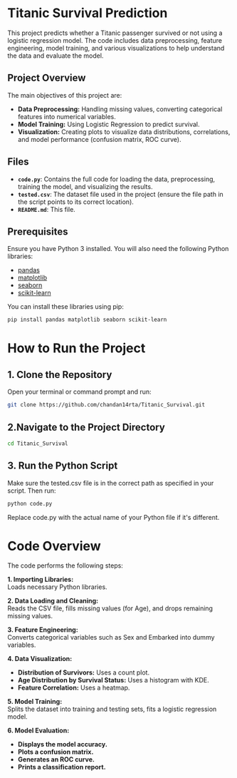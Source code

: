 # Titanic Survival Prediction

This project predicts whether a Titanic passenger survived or not using a logistic regression model. The code includes data preprocessing, feature engineering, model training, and various visualizations to help understand the data and evaluate the model.

## Project Overview

The main objectives of this project are:
- **Data Preprocessing:** Handling missing values, converting categorical features into numerical variables.
- **Model Training:** Using Logistic Regression to predict survival.
- **Visualization:** Creating plots to visualize data distributions, correlations, and model performance (confusion matrix, ROC curve).

## Files

- **`code.py`**: Contains the full code for loading the data, preprocessing, training the model, and visualizing the results.
- **`tested.csv`**: The dataset file used in the project (ensure the file path in the script points to its correct location).
- **`README.md`**: This file.

## Prerequisites

Ensure you have Python 3 installed. You will also need the following Python libraries:

- [pandas](https://pandas.pydata.org/)
- [matplotlib](https://matplotlib.org/)
- [seaborn](https://seaborn.pydata.org/)
- [scikit-learn](https://scikit-learn.org/stable/)

You can install these libraries using pip:

```bash
pip install pandas matplotlib seaborn scikit-learn
```

# How to Run the Project
## 1. Clone the Repository

Open your terminal or command prompt and run:

``` bash
git clone https://github.com/chandan14rta/Titanic_Survival.git
```

## 2.Navigate to the Project Directory

``` bash
cd Titanic_Survival
```
## 3. Run the Python Script

Make sure the tested.csv file is in the correct path as specified in your script. Then run:

```bash
python code.py
```
Replace code.py with the actual name of your Python file if it's different.

# Code Overview

The code performs the following steps:

**1. Importing Libraries:**  
Loads necessary Python libraries.

**2. Data Loading and Cleaning:**  
Reads the CSV file, fills missing values (for Age), and drops remaining missing values.

**3. Feature Engineering:**  
Converts categorical variables such as Sex and Embarked into dummy variables.

**4. Data Visualization:**  
- **Distribution of Survivors:** Uses a count plot.  
- **Age Distribution by Survival Status:** Uses a histogram with KDE.  
- **Feature Correlation:** Uses a heatmap.

**5. Model Training:**  
Splits the dataset into training and testing sets, fits a logistic regression model.

**6. Model Evaluation:**  
- **Displays the model accuracy.**  
- **Plots a confusion matrix.**  
- **Generates an ROC curve.**  
- **Prints a classification report.**

